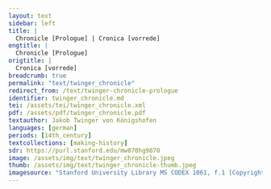 ```yaml
---
layout: text
sidebar: left
title: |
  Chronicle [Prologue] | Cronica [vorrede]
engtitle: |
  Chronicle [Prologue]
origtitle: |
  Cronica [vorrede]
breadcrumb: true
permalink: "text/twinger_chronicle"
redirect_from: /text/twinger-chronicle-prologue
identifier: twinger_chronicle.md
tei: /assets/tei/twinger_chronicle.xml
pdf: /assets/pdf/twinger_chronicle.pdf
textauthor: Jakob Twinger von Königshofen
languages: [german]
periods: [14th_century]
textcollections: [making-history]
sdr: https://purl.stanford.edu/mw070hg9070
image: /assets/img/text/twinger_chronicle.jpeg
thumb: /assets/img/text/twinger_chronicle-thumb.jpeg
imagesource: "Stanford University Library MS CODEX 1061, f.1 [Copyright Stanford University]"
---
```

